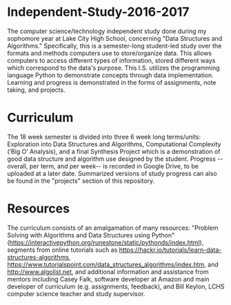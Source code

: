 # Independent-Study-2016-2017
The computer science/technology independent study done during my sophomore year at Lake City High School, concerning "Data Structures and Algorithms." 
Specifically, this is a semester-long student-led study over the formats and methods computers use to store/organize data. This allows computers to access different types of information, stored different ways which correspond to the data's purpose. 
This I.S. utilizes the programming language Python to demonstrate concepts through data implementation. Learning and progress is demonstrated in the forms of assignments, note taking, and projects. 

# Curriculum
The 18 week semester is divided into three 6 week long terms/units: Exploration into Data Structures and Algorithms, Computational Complexity (‘Big O’ Analysis), and a final Synthesis Project which is a demonstration of good data structure and algorithm use designed by the student. Progress -- overall, per term, and per week-- is recorded in Google Drive, to be uploaded at a later date. Summarized versions of study progress can also be found in the "projects" section of this repository.

# Resources
The curriculum consists of an amalgamation of many resources: "Problem Solving with Algorithms and Data Structures using Python" (https://interactivepython.org/runestone/static/pythonds/index.html), segments from online tutorials such as https://hackr.io/tutorials/learn-data-structures-algorithms, https://www.tutorialspoint.com/data_structures_algorithms/index.htm, and http://www.algolist.net, and additional information and assistance from mentors including Casey Falk, software developer at Amazon and main developer of curriculum (e.g. assignments, feedback), and Bill Keylon, LCHS computer science teacher and study supervisor. 

